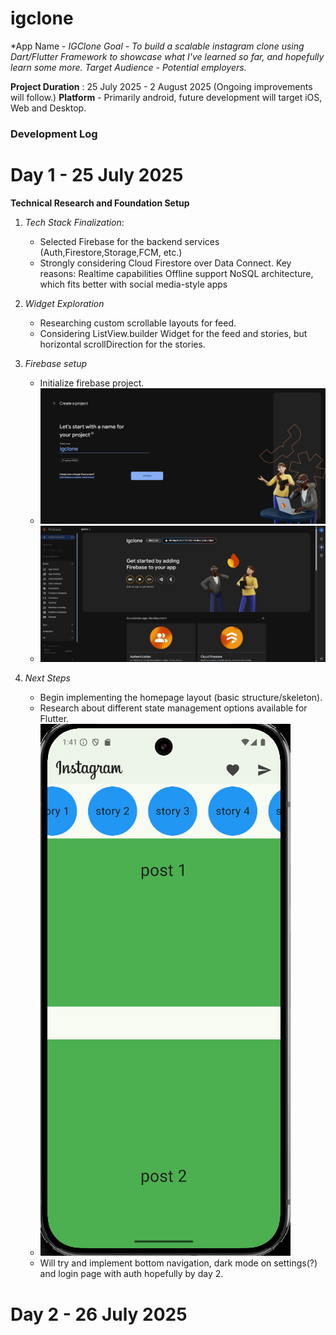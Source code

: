 # igclone

*App Name - *IGClone*
*Goal - To build a scalable instagram clone using Dart/Flutter Framework to showcase what I've learned so far, and hopefully learn some more.*
*Target Audience - Potential employers.*

**Project Duration** : 25 July 2025 - 2 August 2025 (Ongoing improvements will follow.)
**Platform** - Primarily android, future development will target iOS, Web and Desktop.

### Development Log ###

# Day 1 - 25 July 2025

**Technical Research and Foundation Setup**
1. *Tech Stack Finalization*:
    - Selected Firebase for the backend services (Auth,Firestore,Storage,FCM, etc.)
    - Strongly considering Cloud Firestore over Data Connect.
        Key reasons:
            Realtime capabilities
            Offline support
            NoSQL architecture, which fits better with social media-style apps

2. *Widget Exploration*
    - Researching custom scrollable layouts for feed.
    - Considering ListView.builder Widget for the feed and stories, but horizontal scrollDirection for the stories.

3.  *Firebase setup*
    - Initialize firebase project.
    - ![](assets/screenshots/firebaseproject.png "firebase initial setup")
    - ![](assets/screenshots/firebaseproject2.png "firebase initial setup")

4. *Next Steps*
   - Begin implementing the homepage layout (basic structure/skeleton).
   - Research about different state management options available for Flutter.
   - ![](assets/screenshots/day1screenshot1.png "day 1 screenshot")
   - Will try and implement bottom navigation, dark mode on settings(?) and login page with auth hopefully  by day 2.

# Day 2 - 26 July 2025